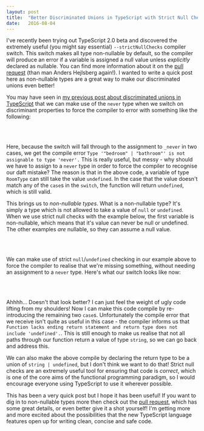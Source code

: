 ```yaml
---
layout: post
title:  "Better Discriminated Unions in TypeScript with Strict Null Checks"
date:   2016-08-04
---
```


I've recently been trying out TypeScript 2.0 beta and discovered the extremely useful (you might say essential) `--strictNullChecks` compiler switch. This switch makes all type non-nullable by default, so the compiler will produce an error if a variable is assigned a null value unless _explicitly_ declared as nullable. You can find more information about it on the [pull request](https://github.com/Microsoft/TypeScript/pull/7140) (than man Anders Hejlsberg again!). I wanted to write a quick post here as non-nullable types are a great way to make our discriminated unions even better!

You may have seen in [my previous post about discriminated unions in TypeScript](/2016/07/25/discriminated-unions-in-typescript.html) that we can make use of the `never` type when we switch on discriminant properties to force the compiler to error with something like the following:

<br/>
<script src="https://gist.github.com/mtinning/2bd73049dc07c706f68acfa0d61b099a.js">
</script>
<br/>

Here, because the switch will fall through to the assignment to `_never` in two cases, we get the compile error `Type '"bedroom" | "bathroom"' is not assignable to type 'never'.` This is really useful, but messy - why should we have to assign to a `never` type in order to force the compiler to recognise our daft mistake? The reason is that in the above code, a variable of type `RoomType` can still take the value `undefined`. In the case that the value doesn't match any of the `case`s in the `switch`, the function will return `undefined`, which is still valid.

This brings us to _non-nullable types_. What is a non-nullable type? It's simply a type which is not allowed to take a value of `null` or `undefined`. When we use strict null checks with the example below, the first variable is non-nullable, which means that it's value can never be null or undefined. The other examples _are_ nullable, so they can assume a null value.

<br/>
<script src="https://gist.github.com/mtinning/3c4caab42707bedcc662ad5ab364548a.js">
</script>
<br/>

We can make use of strict `null`/`undefined` checking in our example above to force the compiler to realise that we're missing something, without needing an assignment to a `never` type. Here's what our switch looks like now:

<br/>
<script src="https://gist.github.com/mtinning/6b62f47e3ac64bd402abbec3f1399266.js">
</script>
<br/>

Ahhhh... Doesn't that look better? I can just feel the weight of ugly code lifting from my shoulders! Now I can make this code compile by re-introducing the remaining two `case`s. Unfortunately the compile error that we receive isn't quite as useful in this case - the compiler informs us that `Function lacks ending return statement and return type does not include 'undefined'.`. This is still enough to make us realise that not all paths through our function return a value of type `string`, so we can go back and address this.

We can also make the above compile by declaring the return type to be a union of `string | undefined`, but I don't think we want to do that! Strict null checks are an extremely useful tool for ensuring that code is _correct_, which is one of the core aims of the functional programming paradigm, so I would encourage everyone using TypeScript to use it wherever possible.

This has been a very quick post but I hope it has been useful! If you want to dig in to non-nullable types more then check out the [pull request](https://github.com/Microsoft/TypeScript/pull/7140), which has some great details, or even better give it a shot yourself! I'm getting more and more excited about the possibilities that the new TypeScript language features open up for writing clean, concise and safe code.
